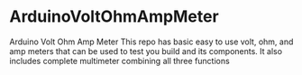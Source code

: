 # ArduinoVoltOhmAmpMeter
Arduino Volt Ohm Amp Meter 
This repo has basic easy to use volt, ohm, and amp meters that can be used to test you build and its components.
It also includes complete multimeter  combining all three functions

